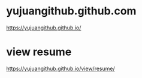 # yujuangithub.github.com
https://yujuangithub.github.io/
# view resume
https://yujuangithub.github.io/view/resume/